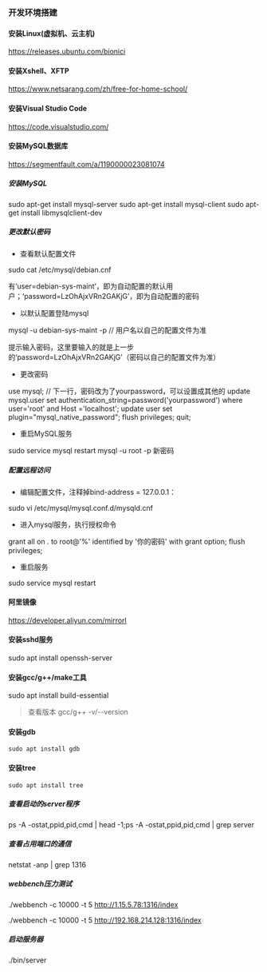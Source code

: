 ### 开发环境搭建

#### 安装Linux(虚拟机、云主机)

https://releases.ubuntu.com/bionici

#### 安装Xshell、XFTP

https://www.netsarang.com/zh/free-for-home-school/


#### 安装Visual Studio Code

https://code.visualstudio.com/

#### 安装MySQL数据库

https://segmentfault.com/a/1190000023081074

##### 安装MySQL

sudo apt-get install mysql-server 
sudo apt-get install mysql-client 
sudo apt-get install libmysqlclient-dev

##### 更改默认密码

- 查看默认配置文件

sudo cat /etc/mysql/debian.cnf

有‘user=debian-sys-maint’，即为自动配置的默认用户；‘password=LzOhAjxVRn2GAKjG’，即为自动配置的密码

- 以默认配置登陆mysql

mysql -u debian-sys-maint -p // 用户名以自己的配置文件为准

提示输入密码，这里要输入的就是上一步的‘password=LzOhAjxVRn2GAKjG’（密码以自己的配置文件为准）

- 更改密码

use mysql; 
// 下一行，密码改为了yourpassword，可以设置成其他的 
update mysql.user set authentication_string=password('yourpassword') where user='root' and Host ='localhost'; 
update user set plugin="mysql_native_password"; 
flush privileges; 
quit;

- 重启MySQL服务

sudo service mysql restart mysql -u root -p 新密码


##### 配置远程访问

- 编辑配置文件，注释掉bind-address = 127.0.0.1：

sudo vi /etc/mysql/mysql.conf.d/mysqld.cnf

- 进入mysql服务，执行授权命令

grant all on *.* to root@'%' identified by '你的密码' with grant option; flush privileges;


- 重启服务

sudo service mysql restart



#### 阿里镜像

https://developer.aliyun.com/mirrorl


#### 安装sshd服务

sudo apt install openssh-server

#### 安装gcc/g++/make工具

sudo apt install build-essential

> 查看版本 gcc/g++ -v/--version


#### 安装gdb

    sudo apt install gdb

#### 安装tree

    sudo apt install tree


##### 查看启动的server程序

ps -A -ostat,ppid,pid,cmd | head -1;ps -A -ostat,ppid,pid,cmd | grep server

##### 查看占用端口的通信

netstat -anp | grep 1316


##### webbench压力测试

./webbench -c 10000 -t 5 http://1.15.5.78:1316/index

./webbench -c 10000 -t 5 http://192.168.214.128:1316/index

##### 启动服务器

./bin/server
